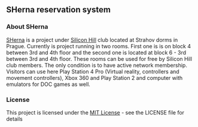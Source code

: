 ## SHerna reservation system

### About SHerna
[SHerna](https://sherna.siliconhill.cz) is a project under [Silicon Hill](https://siliconhill.cz) club located at Strahov dorms in Prague. Currently is project running in two rooms. First one is is on block 4 between 3rd and 4th floor and the second one is located at block 6 - 3rd between 3rd and 4th floor. These rooms can be used for free by Silicon Hill club members. The only condition is to have active network membership. Visitors can use here Play Station 4 Pro (Virtual reality, controllers and movement controllers), Xbox 360 and Play Station 2 and computer with emulators for DOC games as well.

### License
This project is licensed under the [MIT License](https://github.com/figurluk/sherna-reservation-system/blob/master/LICENSE) - see the LICENSE file for details
